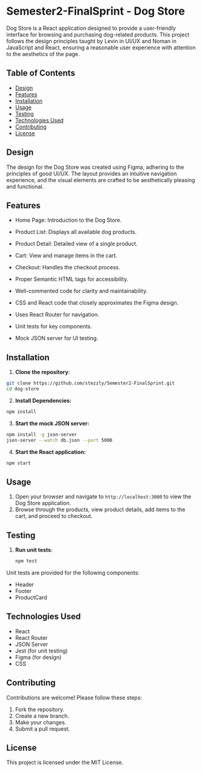 # Semester2-FinalSprint - Dog Store


Dog Store is a React application designed to provide a user-friendly interface for browsing and purchasing dog-related products. This project follows the design principles taught by Levin in UI/UX and Noman in JavaScript and React, ensuring a reasonable user experience with attention to the aesthetics of the page.

## Table of Contents

- [Design](#design)
- [Features](#features)
- [Installation](#installation)
- [Usage](#usage)
- [Testing](#testing)
- [Technologies Used](#technologies-used)
- [Contributing](#contributing)
- [License](#license)

## Design

The design for the Dog Store was created using Figma, adhering to the principles of good UI/UX. The layout provides an intuitive navigation experience, and the visual elements are crafted to be aesthetically pleasing and functional.

## Features
- Home Page: Introduction to the Dog Store.
- Product List: Displays all available dog products.
- Product Detail: Detailed view of a single product.
- Cart: View and manage items in the cart.
- Checkout: Handles the checkout process.

- Proper Semantic HTML tags for accessibility.
- Well-commented code for clarity and maintainability.
- CSS and React code that closely approximates the Figma design.
- Uses React Router for navigation.
- Unit tests for key components.
- Mock JSON server for UI testing.

## Installation

1. **Clone the repository**:
```bash
git clone https://github.com/stezzly/Semester2-FinalSprint.git
cd dog-store
```
2. **Install Dependencies:** 
```bash
npm install
```

3. **Start the mock JSON server:**
```bash
npm install -g json-server
json-server --watch db.json --port 5000
```

4. **Start the React application:**
```bash
npm start
```

## Usage

1. Open your browser and navigate to `http://localhost:3000` to view the Dog Store application.
2. Browse through the products, view product details, add items to the cart, and proceed to checkout.

## Testing

1. **Run unit tests**:
   ```bash
   npm test
   ```
Unit tests are provided for the following components:

- Header
- Footer
- ProductCard

## Technologies Used

- React
- React Router
- JSON Server
- Jest (for unit testing)
- Figma (for design)
- CSS

## Contributing

Contributions are welcome! Please follow these steps:

1. Fork the repository.
2. Create a new branch.
3. Make your changes.
4. Submit a pull request.

## License

This project is licensed under the MIT License.
